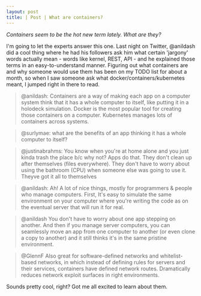 ```yaml
---
layout: post
title: | Post | What are containers?
---
```


_Containers seem to be the hot new term lately. What are they?_

I'm going to let the experts answer this one. Last night on Twitter, @anildash did a cool thing where he had his followers ask him what certain 'jargony' words actually mean - words like kernel, REST, API - and he explained those terms in an easy-to-understand manner. Figuring out what containers are and why someone would use them has been on my TODO list for about a month, so when I saw someone ask what docker/containers/kubernetes meant, I jumped right in there to read.

> @anildash:
> Containers are a way of making each app on a computer system think
> that it has a whole computer to itself, like putting it in a
> holodeck simulation. Docker is the most popular tool for creating
> those containers on a computer. Kubernetes manages lots of
> containers across systems.

> @surlymae:
> what are the benefits of an app thinking it has a whole computer
> to itself?

> @justinabrahms:
> You know when you're at home alone and you just kinda trash the
> place b/c why not? Apps do that. They don't clean up after
> themselves (files everywhere). They don't have to worry about
> using the bathroom (CPU) when someone else was going to use it.
> Theyve got it all to themselves

> @anildash:
> Ah! A lot of nice things, mostly for programmers & people who
> manage computers. First, It's easy to simulate the same environment
> on your computer where you're writing the code as on the eventual
> server that will run it for real.

> @anildash
> You don't have to worry about one app stepping on another. And
> then if you manage server computers, you can seamlessly move an
> app from one computer to another (or even clone a copy to another)
> and it still thinks it's in the same pristine environment.

> @GlennF
> Also great for software-defined networks and whitelist-based
> networks, in which instead of defining rules for servers and their
> services, containers have defined network routes. Dramatically
> reduces network exploit surfaces in right environments.

Sounds pretty cool, right? Got me all excited to learn about them.
